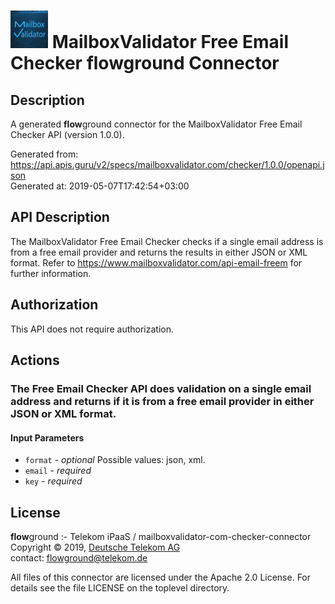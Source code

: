 # ![LOGO](logo.png) MailboxValidator Free Email Checker **flow**ground Connector

## Description

A generated **flow**ground connector for the MailboxValidator Free Email Checker API (version 1.0.0).

Generated from: https://api.apis.guru/v2/specs/mailboxvalidator.com/checker/1.0.0/openapi.json<br/>
Generated at: 2019-05-07T17:42:54+03:00

## API Description

The MailboxValidator Free Email Checker checks if a single email address is from a free email provider and returns the results in either JSON or XML format. Refer to https://www.mailboxvalidator.com/api-email-freem for further information.

## Authorization

This API does not require authorization.

## Actions

### The Free Email Checker API does validation on a single email address and returns if it is from a free email provider in either JSON or XML format.

#### Input Parameters
* `format` - _optional_
    Possible values: json, xml.
* `email` - _required_
* `key` - _required_

## License

**flow**ground :- Telekom iPaaS / mailboxvalidator-com-checker-connector<br/>
Copyright © 2019, [Deutsche Telekom AG](https://www.telekom.de)<br/>
contact: flowground@telekom.de

All files of this connector are licensed under the Apache 2.0 License. For details
see the file LICENSE on the toplevel directory.
